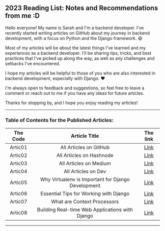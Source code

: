 ## 2023 Reading List: Notes and Recommendations from me :D

Hello everyone! My name is Sarah and I'm a backend developer. I've recently started writing articles on GitHub about my journey in backend development, with a focus on Python and the Django framework. 😄

Most of my articles will be about the latest things I've learned and my experiences as a backend developer. I'll be sharing tips, tricks, and best practices that I've picked up along the way, as well as any challenges and setbacks I've encountered.

I hope my articles will be helpful to those of you who are also interested in backend development, especially with Django. ❤️

I'm always open to feedback and suggestions, so feel free to leave a comment or reach out to me if you have any ideas for future articles.

Thanks for stopping by, and I hope you enjoy reading my articles!

---
### Table of Contents for the Published Articles:

| The Code | Article Title | The link |
|:-:|:-:|:-:|
| Artic01 | All Articles on GitHub | [Link](https://sarahhudaib.github.io/reading-notes/) |
| Artic02 | All Articles on Hashnode |[Link](https://sarahthedeveloper.hashnode.dev/)|
| Artic03 | All Articles on Medium | [Link](https://medium.com/@sarahhudaib744)| 
| Artic04 | All Articles on Dev | [Link](https://dev.to/sarahhudaib)| 
| Artic05 | Why Virtualenv is Important for Django Development | [Link](./Published_Articles/virtualenv.md)| 
| Artic06 | Essential Tips for Working with Django | [Link](./Published_Articles/Essential_Tips_for_Working_with_Django.md)| 
| Artic07 | What are Context Processors | [Link](./Published_Articles/context_processors.md)| 
| Artic08 | Building Real-time Web Applications with Django | [Link](./Published_Articles/Django_Channels.md)| 

---



